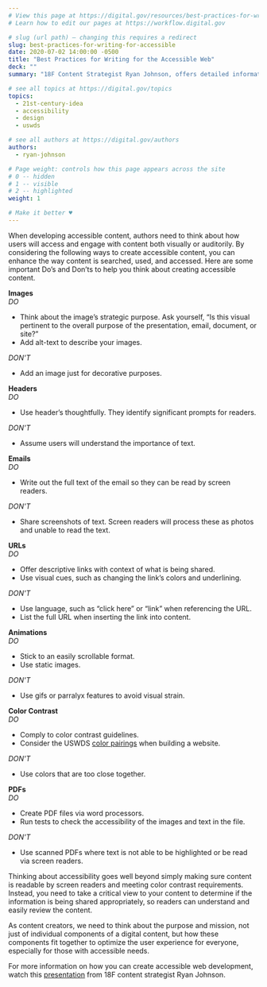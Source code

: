 ```yaml
---
# View this page at https://digital.gov/resources/best-practices-for-writing-for-accessible
# Learn how to edit our pages at https://workflow.digital.gov

# slug (url path) — changing this requires a redirect
slug: best-practices-for-writing-for-accessible
date: 2020-07-02 14:00:00 -0500
title: "Best Practices for Writing for the Accessible Web"
deck: ""
summary: "18F Content Strategist Ryan Johnson, offers detailed information on ways to make your online information, including web pages, presentations, emails, or pdfs, accessible for those with auditory and visual needs."

# see all topics at https://digital.gov/topics
topics: 
  - 21st-century-idea
  - accessibility
  - design
  - uswds

# see all authors at https://digital.gov/authors
authors: 
  - ryan-johnson

# Page weight: controls how this page appears across the site
# 0 -- hidden
# 1 -- visible
# 2 -- highlighted
weight: 1

# Make it better ♥
---
```


When developing accessible content, authors need to think about how users will access and engage with content both visually or auditorily. By considering the following ways to create accessible content, you can enhance the way content is searched, used, and accessed. Here are some important Do’s and Don’ts to help you think about creating accessible content.

**Images**<br/>
*DO* 

- Think about the image’s strategic purpose. Ask yourself, “Is this visual pertinent to the overall purpose of the presentation, email, document, or site?”<br/>
- Add alt-text to describe your images.

*DON'T*

- Add an image just for decorative purposes.

    
**Headers**<br/>
*DO*

- Use header’s thoughtfully. They identify significant prompts for readers.

*DON'T*

- Assume users will understand the importance of text.

    
**Emails**<br/>
*DO*

- Write out the full text of the email so they can be read by screen readers.

*DON'T*

- Share screenshots of text. Screen readers will process these as photos and unable to read the text.


**URLs**<br/>
*DO*

- Offer descriptive links with context of what is being shared.<br/>
- Use visual cues, such as changing the link’s colors and underlining.

*DON'T*

- Use language, such as “click here” or “link” when referencing the URL. <br/>
- List the full URL when inserting the link into content.


**Animations**<br/>
*DO*

- Stick to an easily scrollable format.
- Use static images.

*DON'T*

 - Use gifs or parralyx features to avoid visual strain.
    
    
**Color Contrast**<br/>
*DO*

- Comply to color contrast guidelines.
- Consider the USWDS [color pairings](https://designsystem.digital.gov/design-tokens/color/overview/#color-and-accessibility) when building a website.

*DON'T*

- Use colors that are too close together.


**PDFs**<br/>
*DO*

- Create PDF files via word processors.
- Run tests to check the accessibility of the images and text in the file.

*DON'T*

- Use scanned PDFs where text is not able to be highlighted or be read via screen readers.


Thinking about accessibility goes well beyond simply making sure content is readable by screen readers and meeting color contrast requirements. Instead, you need to take a critical view to your content to determine if the information is being shared appropriately, so readers can understand and easily review the content. 

As content creators, we need to think about the purpose and mission, not just of individual components of a digital content, but how these components fit together to optimize the user experience for everyone, especially for those with accessible needs. 

For more information on how you can create accessible web development, watch this [presentation](https://digital.gov/event/2020/03/20/writing-for-accessible-web/) from 18F content strategist Ryan Johnson.

